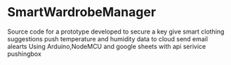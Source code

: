 # SmartWardrobeManager
Source code for a prototype developed to 
                              secure a key
                               give smart clothing suggestions
                               push temperature and humidity data to cloud
                               send email alearts
Using Arduino,NodeMCU and google sheets with api serivice pushingbox
                             
